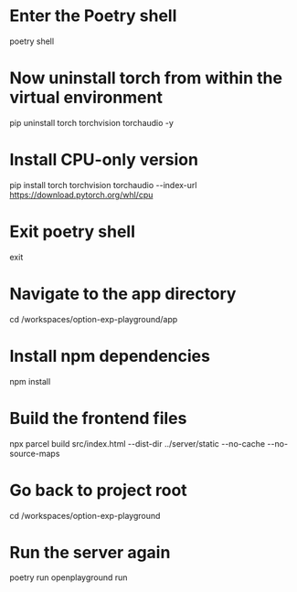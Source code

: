 # Enter the Poetry shell
poetry shell

# Now uninstall torch from within the virtual environment
pip uninstall torch torchvision torchaudio -y

# Install CPU-only version
pip install torch torchvision torchaudio --index-url https://download.pytorch.org/whl/cpu

# Exit poetry shell
exit

# Navigate to the app directory
cd /workspaces/option-exp-playground/app

# Install npm dependencies
npm install

# Build the frontend files
npx parcel build src/index.html --dist-dir ../server/static --no-cache --no-source-maps

# Go back to project root
cd /workspaces/option-exp-playground

# Run the server again
poetry run openplayground run
